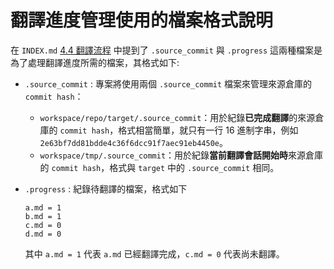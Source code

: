 # 翻譯進度管理使用的檔案格式說明

在 `INDEX.md` [4.4 翻譯流程](INDEX.md#44-翻譯流程) 中提到了 `.source_commit` 與 `.progress` 這兩種檔案是為了處理翻譯進度所需的檔案，其格式如下:

- `.source_commit` : 專案將使用兩個 `.source_commit` 檔案來管理來源倉庫的 `commit hash`：
  - `workspace/repo/target/.source_commit`：用於紀錄**已完成翻譯**的來源倉庫的 `commit hash`，格式相當簡單，就只有一行 16 進制字串，例如 `2e63bf7dd81bdde4c36f6dcc91f7aec91eb4450e`。
  - `workspace/tmp/.source_commit`：用於紀錄**當前翻譯會話開始時**來源倉庫的 `commit hash`，格式與 `target` 中的 `.source_commit` 相同。
- `.progress` : 紀錄待翻譯的檔案，格式如下

  ```text
  a.md = 1
  b.md = 1
  c.md = 0
  d.md = 0
  ```

  其中 `a.md = 1` 代表 `a.md` 已經翻譯完成，`c.md = 0` 代表尚未翻譯。
